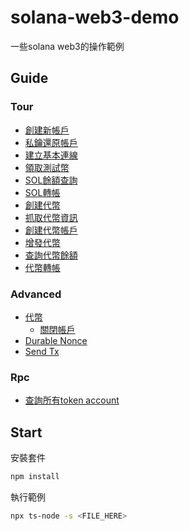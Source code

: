 # solana-web3-demo

一些solana web3的操作範例

## Guide

### Tour

* [創建新帳戶](tour/create-keypair/main.ts)
* [私鑰還原帳戶](tour/retrieve-keypair/main.ts)
* [建立基本連線](tour/create-connection/main.ts)
* [領取測試幣](tour/request-airdrop/main.ts)
* [SOL餘額查詢](tour/get-sol-balance/main.ts)
* [SOL轉帳](tour/transfer/main.ts)
* [創建代幣](tour/create-mint/main.ts)
* [抓取代幣資訊](tour/get-mint/main.ts)
* [創建代幣帳戶](tour/create-token-account/main.ts)
* [增發代幣](tour/mint-to/main.ts)
* [查詢代幣餘額](tour/get-token-balance/main.ts)
* [代幣轉帳](tour/token-transfer/main.ts)

### Advanced

* [代幣](advanced/token/README.md)
  * [關閉帳戶](advanced/token/close-account/main.ts)
* [Durable Nonce](advanced/durable-nonce/README.md)
* [Send Tx](advanced/send-tx/main.ts)

### Rpc

* [查詢所有token account](rpc/get-all-account-by-owner/main.ts)

## Start

安裝套件

```bash
npm install
```

執行範例

```bash
npx ts-node -s <FILE_HERE>
```

